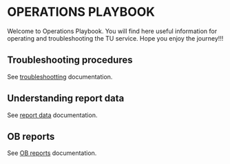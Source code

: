 # OPERATIONS PLAYBOOK

Welcome to Operations Playbook. You will find here useful information for operating and troubleshooting the TU service.
Hope you enjoy the journey!!!

## Troubleshooting procedures
See [troubleshootting](troubleshooting/main.md) documentation.

## Understanding report data
See [report data](reportdata/main.md) documentation.

## OB reports
See [OB reports](obreports/main.md) documentation.
